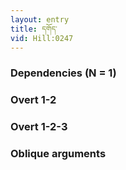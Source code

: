 ```yaml
---
layout: entry
title: དགོད་
vid: Hill:0247
---
```

### Dependencies (N = 1)


### Overt 1-2


### Overt 1-2-3


### Oblique arguments
